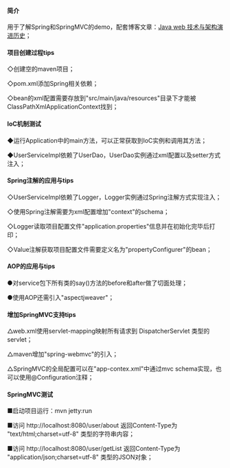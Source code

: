#### 简介
用于了解Spring和SpringMVC的demo，配套博客文章：[Java web 技术与架构演进历史](https://congzhou09.github.io/knowledge/Java-web-%E6%8A%80%E6%9C%AF%E4%B8%8E%E6%9E%B6%E6%9E%84%E6%BC%94%E8%BF%9B%E5%8E%86%E5%8F%B2.html)；

#### 项目创建过程tips
◇创建空的maven项目；

◇pom.xml添加Spring相关依赖；

◇bean的xml配置需要存放到"src/main/java/resources"目录下才能被ClassPathXmlApplicationContext找到；


#### IoC机制测试
◆运行Application中的main方法，可以正常获取到IoC实例和调用其方法；

◆UserServiceImpl依赖了UserDao，UserDao实例通过xml配置以及setter方式注入；


#### Spring注解的应用与tips
◇UserServiceImpl依赖了Logger，Logger实例通过Spring注解方式实现注入；

◇使用Spring注解需要为xml配置增加"context"的schema；

◇Logger读取项目配置文件"application.properties"信息并在初始化完毕后打印；

◇Value注解获取项目配置文件需要定义名为"propertyConfigurer"的bean；


#### AOP的应用与tips
●对service包下所有类的say()方法的before和after做了切面处理；

●使用AOP还需引入"aspectjweaver"；

#### 增加SpringMVC支持tips
△web.xml使用servlet-mapping映射所有请求到 DispatcherServlet 类型的servlet；

△maven增加"spring-webmvc"的引入；

△SpringMVC的全局配置可以在"app-contex.xml"中通过mvc schema实现，也可以使用@Configuration注释；

#### SpringMVC测试
■启动项目运行：mvn jetty:run

■访问 http://localhost:8080/user/about 返回Content-Type为 "text/html;charset=utf-8" 类型的字符串内容；

■访问 http://localhost:8080/user/getList 返回Content-Type为 "application/json;charset=utf-8" 类型的JSON对象；